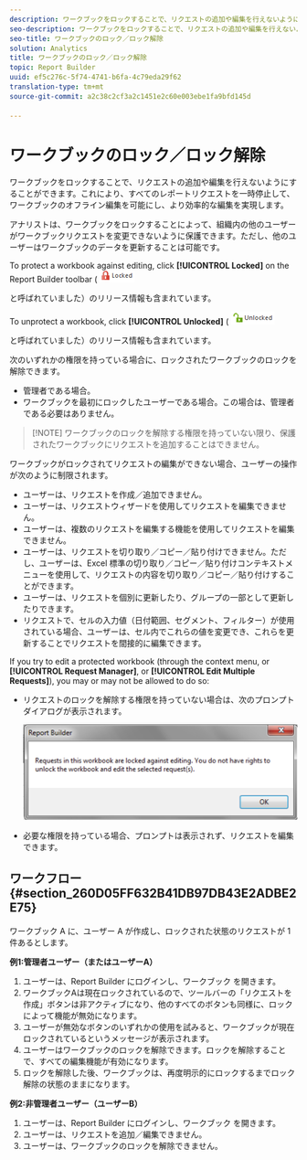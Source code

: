 ```yaml
---
description: ワークブックをロックすることで、リクエストの追加や編集を行えないようにすることができます。これにより、すべてのレポートリクエストを一時停止して、ワークブックのオフライン編集を可能にし、より効率的な編集を実現します。
seo-description: ワークブックをロックすることで、リクエストの追加や編集を行えないようにすることができます。これにより、すべてのレポートリクエストを一時停止して、ワークブックのオフライン編集を可能にし、より効率的な編集を実現します。
seo-title: ワークブックのロック／ロック解除
solution: Analytics
title: ワークブックのロック／ロック解除
topic: Report Builder
uuid: ef5c276c-5f74-4741-b6fa-4c79eda29f62
translation-type: tm+mt
source-git-commit: a2c38c2cf3a2c1451e2c60e003ebe1fa9bfd145d

---
```



# ワークブックのロック／ロック解除

ワークブックをロックすることで、リクエストの追加や編集を行えないようにすることができます。これにより、すべてのレポートリクエストを一時停止して、ワークブックのオフライン編集を可能にし、より効率的な編集を実現します。

アナリストは、ワークブックをロックすることによって、組織内の他のユーザーがワークブックリクエストを変更できないように保護できます。ただし、他のユーザーはワークブックのデータを更新することは可能です。

To protect a workbook against editing, click **[!UICONTROL Locked]** on the Report Builder toolbar ( ![](assets/locked_icon.png)

と呼ばれていました）のリリース情報も含まれています。

To unprotect a workbook, click **[!UICONTROL Unlocked]** ( ![](assets/unlocked_icon.png)

と呼ばれていました）のリリース情報も含まれています。

次のいずれかの権限を持っている場合に、ロックされたワークブックのロックを解除できます。

* 管理者である場合。
* ワークブックを最初にロックしたユーザーである場合。この場合は、管理者である必要はありません。

> [!NOTE] ワークブックのロックを解除する権限を持っていない限り、保護されたワークブックにリクエストを追加することはできません。

ワークブックがロックされてリクエストの編集ができない場合、ユーザーの操作が次のように制限されます。

* ユーザーは、リクエストを作成／追加できません。
* ユーザーは、リクエストウィザードを使用してリクエストを編集できません。
* ユーザーは、複数のリクエストを編集する機能を使用してリクエストを編集できません。
* ユーザーは、リクエストを切り取り／コピー／貼り付けできません。ただし、ユーザーは、Excel 標準の切り取り／コピー／貼り付けコンテキストメニューを使用して、リクエストの内容を切り取り／コピー／貼り付けすることができます。
* ユーザーは、リクエストを個別に更新したり、グループの一部として更新したりできます。
* リクエストで、セルの入力値（日付範囲、セグメント、フィルター）が使用されている場合、ユーザーは、セル内でこれらの値を変更でき、これらを更新することでリクエストを間接的に編集できます。

If you try to edit a protected workbook (through the context menu, or **[!UICONTROL Request Manager]**, or **[!UICONTROL Edit Multiple Requests]**), you may or may not be allowed to do so:

* リクエストのロックを解除する権限を持っていない場合は、次のプロンプトダイアログが表示されます。

   ![](assets/locked_workbook_error.png)

* 必要な権限を持っている場合、プロンプトは表示されず、リクエストを編集できます。

## ワークフロー {#section_260D05FF632B41DB97DB43E2ADBE2E75}

ワークブック A に、ユーザー A が作成し、ロックされた状態のリクエストが 1 件あるとします。

**例1:管理者ユーザー（またはユーザーA）**

1. ユーザーは、Report Builder にログインし、ワークブック を開きます。
1. ワークブックAは現在ロックされているので、ツールバーの「リクエストを作成」ボタンは非アクティブになり、他のすべてのボタンも同様に、ロックによって機能が無効になります。
1. ユーザーが無効なボタンのいずれかの使用を試みると、ワークブックが現在ロックされているというメッセージが表示されます。
1. ユーザーはワークブックのロックを解除できます。ロックを解除することで、すべての編集機能が有効になります。
1. ロックを解除した後、ワークブックは、再度明示的にロックするまでロック解除の状態のままになります。

**例2:非管理者ユーザー（ユーザーB）**

1. ユーザーは、Report Builder にログインし、ワークブック を開きます。
1. ユーザーは、リクエストを追加／編集できません。
1. ユーザーは、ワークブックのロックを解除できません。

